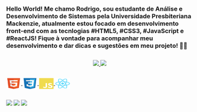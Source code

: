 ### Hello World! Me chamo Rodrigo, sou estudante de Análise e Desenvolvimento de Sistemas pela Universidade Presbiteriana Mackenzie, atualmente estou focado em desenvolvimento front-end com as tecnlogias #HTML5, #CSS3, #JavaScript e #ReactJS! Fique à vontade para acompanhar meu desenvolvimento e dar dicas e sugestões em meu projeto! 👋😁

##  

<div align="center">
  <a href="https://github.com/RodrigoBSouza">
  <img height="180em" src="https://github-readme-stats.vercel.app/api?username=rodrigobsouza&show_icons=true&theme=dark&include_all_commits=true&count_private=true"/>
  <img height="180em" src="https://github-readme-stats.vercel.app/api/top-langs/?username=rodrigobsouza&layout=compact&langs_count=7&theme=dark"/>
</div>

##  
  
<img align="center" alt="HTML" height="30" width="40" src="https://raw.githubusercontent.com/devicons/devicon/master/icons/html5/html5-original.svg">  <img align="center" alt="CSS" height="30" width="40" src="https://raw.githubusercontent.com/devicons/devicon/master/icons/css3/css3-original.svg">  <img align="center" alt="JS" height="30" width="40" src="https://raw.githubusercontent.com/devicons/devicon/master/icons/javascript/javascript-plain.svg">  <img align="center" alt="Reactjs" height="30" width="40" src="https://github.com/devicons/devicon/blob/master/icons/react/react-original.svg">  


##
  
<div> 
  <a href="https://www.linkedin.com/in/rodrigo-b-souza/" target="_blank"><img src="https://img.shields.io/badge/-LinkedIn-%230077B5?style=for-the-badge&logo=linkedin&logoColor=white" target="_blank"></a> 
  <a href = "mailto:rodrigbsouza@gmail.com"><img src="https://img.shields.io/badge/-Gmail-%23333?style=for-the-badge&logo=gmail&logoColor=white" target="_blank"></a>
  <a href="https://www.instagram.com/rodrigo.bsouza/" target="_blank"><img src="https://img.shields.io/badge/-Instagram-%23E4405F?style=for-the-badge&logo=instagram&logoColor=white" target="_blank"></a>
</div>
